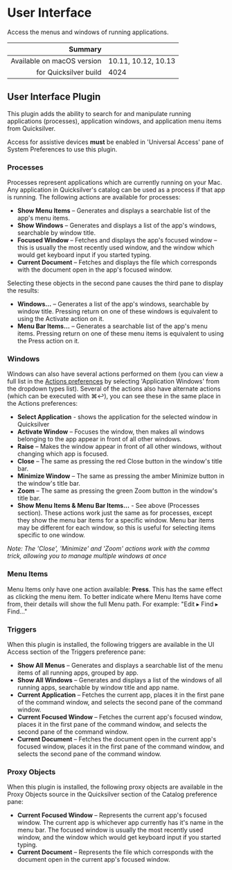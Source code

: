 # User Interface

Access the menus and windows of running applications.

 Summary                    | &nbsp; 
---------------------------:|:--------------------
 Available on macOS version | 10.11, 10.12, 10.13
      for Quicksilver build | 4024


## User Interface Plugin

This plugin adds the ability to search for and manipulate running applications
(processes), application windows, and application menu items from Quicksilver.

Access for assistive devices **must** be enabled in 'Universal Access' pane of
System Preferences to use this plugin.

### Processes

Processes represent applications which are currently running on your Mac. Any
application in Quicksilver's catalog can be used as a process if that app is
running. The following actions are available for processes:

  * **Show Menu Items** – Generates and displays a searchable list of the app's menu items.
  * **Show Windows** – Generates and displays a list of the app's windows, searchable by window title.
  * **Focused Window** – Fetches and displays the app's focused window – this is usually the most recently used window, and the window which would get keyboard input if you started typing.
  * **Current Document** – Fetches and displays the file which corresponds with the document open in the app's focused window.

Selecting these objects in the second pane causes the third pane to display
the results:

  * **Windows…** – Generates a list of the app's windows, searchable by window title. Pressing return on one of these windows is equivalent to using the Activate action on it.
  * **Menu Bar Items…** – Generates a searchable list of the app's menu items. Pressing return on one of these menu items is equivalent to using the Press action on it.

### Windows

Windows can also have several actions performed on them (you can view a full
list in the [Actions preferences](qs://preferences#QSActionsPrefPane) by
selecting 'Application Windows' from the dropdown types list). Several of the
actions also have alternate actions (which can be executed with ⌘↩), you can
see these in the same place in the Actions preferences:

  * **Select Application** \- shows the application for the selected window in Quicksilver
  * **Activate Window** – Focuses the window, then makes all windows belonging to the app appear in front of all other windows.
  * **Raise** – Makes the window appear in front of all other windows, without changing which app is focused.
  * **Close** – The same as pressing the red Close button in the window's title bar.
  * **Minimize Window** – The same as pressing the amber Minimize button in the window's title bar.
  * **Zoom** – The same as pressing the green Zoom button in the window's title bar.
  * **Show Menu Items & Menu Bar Items...** \- See above (Processes section). These actions work just the same as for processes, except they show the menu bar items for a specific window. Menu bar items may be different for each window, so this is useful for selecting items specific to one window.

_Note: The 'Close', 'Minimize' and 'Zoom' actions work with the comma trick,
allowing you to manage multiple windows at once_

### Menu Items

Menu Items only have one action available: **Press**. This has the same effect
as clicking the menu item. To better indicate where Menu Items have come from,
their details will show the full Menu path. For example: "Edit ▸ Find ▸ Find…"

### Triggers

When this plugin is installed, the following triggers are available in the UI
Access section of the Triggers preference pane:

  * **Show All Menus** – Generates and displays a searchable list of the menu items of all running apps, grouped by app.
  * **Show All Windows** – Generates and displays a list of the windows of all running apps, searchable by window title and app name.
  * **Current Application** – Fetches the current app, places it in the first pane of the command window, and selects the second pane of the command window.
  * **Current Focused Window** – Fetches the current app's focused window, places it in the first pane of the command window, and selects the second pane of the command window.
  * **Current Document** – Fetches the document open in the current app's focused window, places it in the first pane of the command window, and selects the second pane of the command window.

### Proxy Objects

When this plugin is installed, the following proxy objects are available in
the Proxy Objects source in the Quicksilver section of the Catalog preference
pane:

  * **Current Focused Window** – Represents the current app's focused window. The current app is whichever app currently has it's name in the menu bar. The focused window is usually the most recently used window, and the window which would get keyboard input if you started typing.
  * **Current Document** – Represents the file which corresponds with the document open in the current app's focused window.